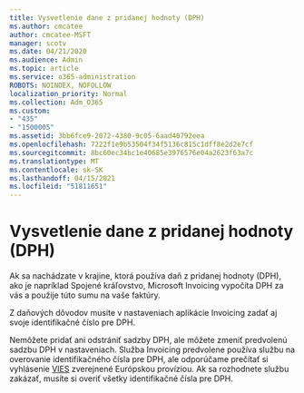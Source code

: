 ```yaml
---
title: Vysvetlenie dane z pridanej hodnoty (DPH)
ms.author: cmcatee
author: cmcatee-MSFT
manager: scotv
ms.date: 04/21/2020
ms.audience: Admin
ms.topic: article
ms.service: o365-administration
ROBOTS: NOINDEX, NOFOLLOW
localization_priority: Normal
ms.collection: Adm_O365
ms.custom:
- "435"
- "1500005"
ms.assetid: 3bb6fce9-2072-4380-9c05-6aad40792eea
ms.openlocfilehash: 7222f1e9b53504f34f5136c815c1dff8e2d2e7cf
ms.sourcegitcommit: 8bc60ec34bc1e40685e3976576e04a2623f63a7c
ms.translationtype: MT
ms.contentlocale: sk-SK
ms.lasthandoff: 04/15/2021
ms.locfileid: "51811651"
---
```

# <a name="help-understanding-value-added-tax-vat"></a>Vysvetlenie dane z pridanej hodnoty (DPH)

Ak sa nachádzate v krajine, ktorá používa daň z pridanej hodnoty (DPH), ako je napríklad Spojené kráľovstvo, Microsoft Invoicing vypočíta DPH za vás a použije túto sumu na vaše faktúry.
  
Z daňových dôvodov musíte v nastaveniach aplikácie Invoicing zadať aj svoje identifikačné číslo pre DPH.
  
Nemôžete pridať ani odstrániť sadzby DPH, ale môžete zmeniť predvolenú sadzbu DPH v nastaveniach. Služba Invoicing predvolene používa službu na overovanie identifikačného čísla pre DPH, ale odporúčame prečítať si vyhlásenie [VIES](https://go.microsoft.com/fwlink/?LinkID=841741) zverejnené Európskou províziou. Ak sa rozhodnete službu zakázať, musíte si overiť všetky identifikačné čísla pre DPH.